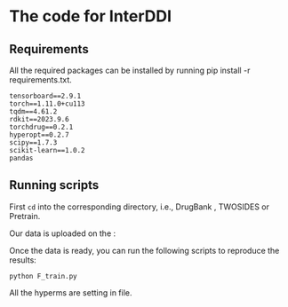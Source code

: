 # The code for InterDDI

## Requirements

All the required packages can be installed by running pip install -r requirements.txt.

```shell
tensorboard==2.9.1
torch==1.11.0+cu113
tqdm==4.61.2
rdkit==2023.9.6
torchdrug==0.2.1
hyperopt==0.2.7
scipy==1.7.3
scikit-learn==1.0.2
pandas
```

## Running scripts

First `cd` into the corresponding directory, i.e., DrugBank , TWOSIDES or Pretrain.

Our data is uploaded on the :

Once the data is ready, you can run the following scripts to reproduce the results:

```shell
python F_train.py 
```

All the hyperms are setting in file.


